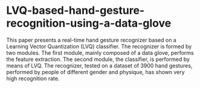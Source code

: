 # LVQ-based-hand-gesture-recognition-using-a-data-glove


This paper presents a real-time hand gesture recognizer based on a Learning Vector Quantization (LVQ) classifier. The recognizer is formed by two modules. The first module, mainly composed of a data glove, performs the feature extraction. The second module, the classifier, is performed by means of LVQ. The recognizer, tested on a dataset of 3900 hand gestures, performed by people of different gender and physique, has shown very high recognition rate.
